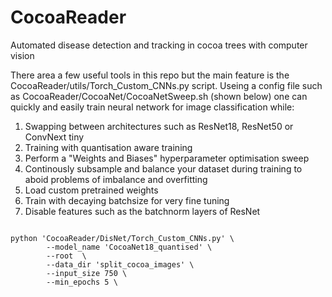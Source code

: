 # CocoaReader
Automated disease detection and tracking in cocoa trees with computer vision

There area a few useful tools in this repo but the main feature is the CocoaReader/utils/Torch_Custom_CNNs.py script.
Useing a config file such as CocoaReader/CocoaNet/CocoaNetSweep.sh (shown below) one can quickly and easily train neural network for image classification while:
  1. Swapping between architectures such as ResNet18, ResNet50 or ConvNext tiny
  2. Training with quantisation aware training
  3. Perform a "Weights and Biases" hyperparameter optimisation sweep
  4. Continously subsample and balance your dataset during training to aboid problems of imbalance and overfitting
  5. Load custom pretrained weights
  6. Train with decaying batchsize for very fine tuning
  7. Disable features such as the batchnorm layers of ResNet

<code>
python 'CocoaReader/DisNet/Torch_Custom_CNNs.py' \
        --model_name 'CocoaNet18_quantised' \
        --root <location of data file> \
        --data_dir 'split_cocoa_images' \
        --input_size 750 \
        --min_epochs 5 \
<code>
